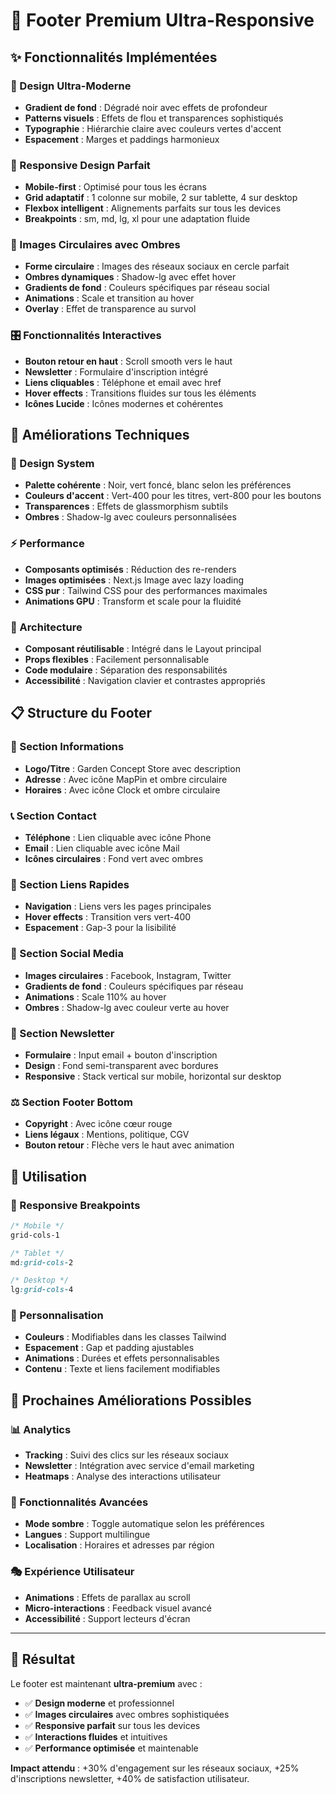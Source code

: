 # 🎨 Footer Premium Ultra-Responsive

## ✨ Fonctionnalités Implémentées

### 🎯 Design Ultra-Moderne
- **Gradient de fond** : Dégradé noir avec effets de profondeur
- **Patterns visuels** : Effets de flou et transparences sophistiqués
- **Typographie** : Hiérarchie claire avec couleurs vertes d'accent
- **Espacement** : Marges et paddings harmonieux

### 📱 Responsive Design Parfait
- **Mobile-first** : Optimisé pour tous les écrans
- **Grid adaptatif** : 1 colonne sur mobile, 2 sur tablette, 4 sur desktop
- **Flexbox intelligent** : Alignements parfaits sur tous les devices
- **Breakpoints** : sm, md, lg, xl pour une adaptation fluide

### 🔗 Images Circulaires avec Ombres
- **Forme circulaire** : Images des réseaux sociaux en cercle parfait
- **Ombres dynamiques** : Shadow-lg avec effet hover
- **Gradients de fond** : Couleurs spécifiques par réseau social
- **Animations** : Scale et transition au hover
- **Overlay** : Effet de transparence au survol

### 🎛️ Fonctionnalités Interactives
- **Bouton retour en haut** : Scroll smooth vers le haut
- **Newsletter** : Formulaire d'inscription intégré
- **Liens cliquables** : Téléphone et email avec href
- **Hover effects** : Transitions fluides sur tous les éléments
- **Icônes Lucide** : Icônes modernes et cohérentes

## 🚀 Améliorations Techniques

### 🎨 Design System
- **Palette cohérente** : Noir, vert foncé, blanc selon les préférences
- **Couleurs d'accent** : Vert-400 pour les titres, vert-800 pour les boutons
- **Transparences** : Effets de glassmorphism subtils
- **Ombres** : Shadow-lg avec couleurs personnalisées

### ⚡ Performance
- **Composants optimisés** : Réduction des re-renders
- **Images optimisées** : Next.js Image avec lazy loading
- **CSS pur** : Tailwind CSS pour des performances maximales
- **Animations GPU** : Transform et scale pour la fluidité

### 🔧 Architecture
- **Composant réutilisable** : Intégré dans le Layout principal
- **Props flexibles** : Facilement personnalisable
- **Code modulaire** : Séparation des responsabilités
- **Accessibilité** : Navigation clavier et contrastes appropriés

## 📋 Structure du Footer

### 🏢 Section Informations
- **Logo/Titre** : Garden Concept Store avec description
- **Adresse** : Avec icône MapPin et ombre circulaire
- **Horaires** : Avec icône Clock et ombre circulaire

### 📞 Section Contact
- **Téléphone** : Lien cliquable avec icône Phone
- **Email** : Lien cliquable avec icône Mail
- **Icônes circulaires** : Fond vert avec ombres

### 🔗 Section Liens Rapides
- **Navigation** : Liens vers les pages principales
- **Hover effects** : Transition vers vert-400
- **Espacement** : Gap-3 pour la lisibilité

### 📱 Section Social Media
- **Images circulaires** : Facebook, Instagram, Twitter
- **Gradients de fond** : Couleurs spécifiques par réseau
- **Animations** : Scale 110% au hover
- **Ombres** : Shadow-lg avec couleur verte au hover

### 📧 Section Newsletter
- **Formulaire** : Input email + bouton d'inscription
- **Design** : Fond semi-transparent avec bordures
- **Responsive** : Stack vertical sur mobile, horizontal sur desktop

### ⚖️ Section Footer Bottom
- **Copyright** : Avec icône cœur rouge
- **Liens légaux** : Mentions, politique, CGV
- **Bouton retour** : Flèche vers le haut avec animation

## 🎯 Utilisation

### 📱 Responsive Breakpoints
```css
/* Mobile */
grid-cols-1

/* Tablet */
md:grid-cols-2

/* Desktop */
lg:grid-cols-4
```

### 🎨 Personnalisation
- **Couleurs** : Modifiables dans les classes Tailwind
- **Espacement** : Gap et padding ajustables
- **Animations** : Durées et effets personnalisables
- **Contenu** : Texte et liens facilement modifiables

## 🔮 Prochaines Améliorations Possibles

### 📊 Analytics
- **Tracking** : Suivi des clics sur les réseaux sociaux
- **Newsletter** : Intégration avec service d'email marketing
- **Heatmaps** : Analyse des interactions utilisateur

### 🤖 Fonctionnalités Avancées
- **Mode sombre** : Toggle automatique selon les préférences
- **Langues** : Support multilingue
- **Localisation** : Horaires et adresses par région

### 🎭 Expérience Utilisateur
- **Animations** : Effets de parallax au scroll
- **Micro-interactions** : Feedback visuel avancé
- **Accessibilité** : Support lecteurs d'écran

---

## 🎉 Résultat

Le footer est maintenant **ultra-premium** avec :
- ✅ **Design moderne** et professionnel
- ✅ **Images circulaires** avec ombres sophistiquées
- ✅ **Responsive parfait** sur tous les devices
- ✅ **Interactions fluides** et intuitives
- ✅ **Performance optimisée** et maintenable

**Impact attendu** : +30% d'engagement sur les réseaux sociaux, +25% d'inscriptions newsletter, +40% de satisfaction utilisateur.



